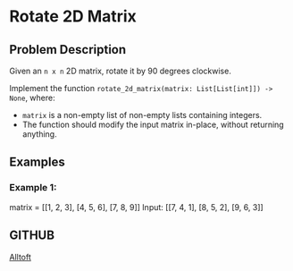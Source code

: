 # Rotate 2D Matrix

## Problem Description

Given an `n x n` 2D matrix, rotate it by 90 degrees clockwise.

Implement the function `rotate_2d_matrix(matrix: List[List[int]]) -> None`, where:
- `matrix` is a non-empty list of non-empty lists containing integers.
- The function should modify the input matrix in-place, without returning anything.

## Examples

### Example 1:
matrix = [[1, 2, 3],
         [4, 5, 6],
         [7, 8, 9]]
Input:
[[7, 4, 1],
[8, 5, 2],
[9, 6, 3]]

## GITHUB
[Alltoft](https://github.com/Alltoft)
